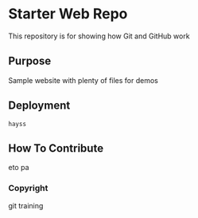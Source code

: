 # Starter Web Repo

This repository is for showing how Git and GitHub work

## Purpose

Sample website with plenty of files for demos

## Deployment
	hayss


## How To Contribute
eto pa

### Copyright
git training